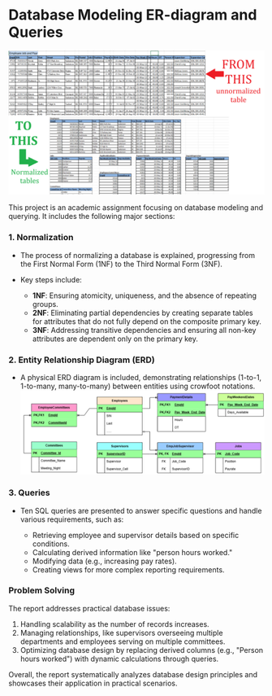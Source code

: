 # Database Modeling ER-diagram and Queries

![Normalization](https://github.com/towhidrazu/towhid.github.io/blob/main/images/Normalization.png)

This project is an academic assignment focusing on database modeling and querying. It includes the following major sections:

### **1. Normalization**

* The process of normalizing a database is explained, progressing from the First Normal Form (1NF) to the Third Normal Form (3NF).
* Key steps include:

  * **1NF**: Ensuring atomicity, uniqueness, and the absence of repeating groups.
  * **2NF**: Eliminating partial dependencies by creating separate tables for attributes that do not fully depend on the composite primary key.
  * **3NF**: Addressing transitive dependencies and ensuring all non-key attributes are dependent only on the primary key.

### **2. Entity Relationship Diagram (ERD)**

* A physical ERD diagram is included, demonstrating relationships (1-to-1, 1-to-many, many-to-many) between entities using crowfoot notations.
![ERdiagram](https://github.com/towhidrazu/towhid.github.io/blob/main/images/ER%20diagram.png)

### **3. Queries**

* Ten SQL queries are presented to answer specific questions and handle various requirements, such as:

  * Retrieving employee and supervisor details based on specific conditions.
  * Calculating derived information like "person hours worked."
  * Modifying data (e.g., increasing pay rates).
  * Creating views for more complex reporting requirements.

### **Problem Solving**

The report addresses practical database issues:

1. Handling scalability as the number of records increases.
2. Managing relationships, like supervisors overseeing multiple departments and employees serving on multiple committees.
3. Optimizing database design by replacing derived columns (e.g., "Person hours worked") with dynamic calculations through queries.

Overall, the report systematically analyzes database design principles and showcases their application in practical scenarios.
